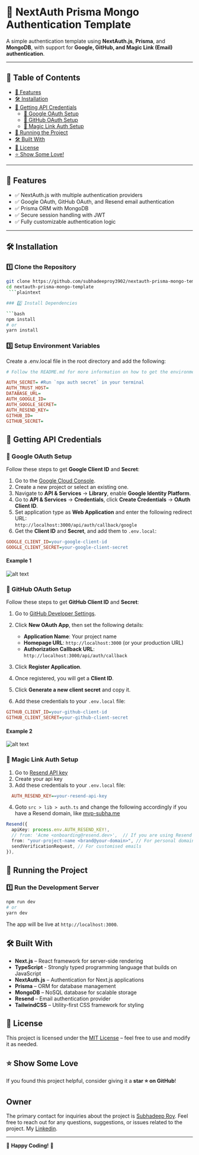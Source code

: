 # 🔐 NextAuth Prisma Mongo Authentication Template

A simple authentication template using **NextAuth.js**, **Prisma**, and **MongoDB**, with support for **Google, GitHub, and Magic Link (Email) authentication**.  

---

## 📖 Table of Contents

- [🚀 Features](#-features)
- [🛠️ Installation](#️-installation)
- [🔑 Getting API Credentials](#-getting-api-credentials)
  - [📌 Google OAuth Setup](#-google-oauth-setup)
  - [📌 GitHub OAuth Setup](#-github-oauth-setup)
  - [📌 Magic Link Auth Setup](#-magic-link-auth-setup)
- [🚀 Running the Project](#-running-the-project)
- [🛠️ Built With](#-built-with)
- [📜 License](#-license)
- [⭐ Show Some Love!](#-show-some-love)

---

## 🚀 Features

- ✅ NextAuth.js with multiple authentication providers  
- ✅ Google OAuth, GitHub OAuth, and Resend email authentication  
- ✅ Prisma ORM with MongoDB  
- ✅ Secure session handling with JWT  
- ✅ Fully customizable authentication logic  

---

## 🛠️ Installation

### 1️⃣ Clone the Repository  

```bash
git clone https://github.com/subhadeeproy3902/nextauth-prisma-mongo-template.git
cd nextauth-prisma-mongo-template
 ```plaintext

### 2️⃣ Install Dependencies

```bash
npm install
# or
yarn install
```

### 3️⃣ Setup Environment Variables

Create a .env.local file in the root directory and add the following:

```ini
# Follow the README.md for more information on how to get the environment credentials

AUTH_SECRET= #Run `npx auth secret` in your terminal
AUTH_TRUST_HOST=
DATABASE_URL=
AUTH_GOOGLE_ID=
AUTH_GOOGLE_SECRET=
AUTH_RESEND_KEY=
GITHUB_ID=
GITHUB_SECRET=
```

## 🔑 Getting API Credentials

### 📌 Google OAuth Setup

Follow these steps to get **Google Client ID** and **Secret**:  

1. Go to the [Google Cloud Console](https://console.cloud.google.com/).  
2. Create a new project or select an existing one.  
3. Navigate to **API & Services** → **Library**, enable **Google Identity Platform**.  
4. Go to **API & Services** → **Credentials**, click **Create Credentials** → **OAuth Client ID**.  
5. Set application type as **Web Application** and enter the following redirect URL:  
`http://localhost:3000/api/auth/callback/google`
6. Get the **Client ID** and **Secret**, and add them to `.env.local`:

```ini
GOOGLE_CLIENT_ID=your-google-client-id
GOOGLE_CLIENT_SECRET=your-google-client-secret
```

#### Example 1

![alt text](<google-cloud.png>)

### 📌 GitHub OAuth Setup

Follow these steps to get **GitHub Client ID** and **Secret**:  

1. Go to [GitHub Developer Settings](https://github.com/settings/developers).  
2. Click **New OAuth App**, then set the following details:  
   - **Application Name**: Your project name  
   - **Homepage URL**: `http://localhost:3000` (or your production URL)  
   - **Authorization Callback URL**:
   `http://localhost:3000/api/auth/callback`

3. Click **Register Application**.  
4. Once registered, you will get a **Client ID**.  
5. Click **Generate a new client secret** and copy it.  
6. Add these credentials to your `.env.local` file:  

```ini
GITHUB_CLIENT_ID=your-github-client-id
GITHUB_CLIENT_SECRET=your-github-client-secret
```

#### Example 2

![alt text](<github.png>)

### 📌 Magic Link Auth Setup

1. Go to [Resend API key](https://resend.com/api-keys)
2. Create your api key
3. Add these credentials to your `.env.local` file:  
  
```ini
  AUTH_RESEND_KEY==your-resend-api-key
```

4. Goto `src > lib > auth.ts` and change the following accordingly if you have a Resend domain, like [mvp-subha.me](mvp-subha.me)

```ts
Resend({
  apiKey: process.env.AUTH_RESEND_KEY!, 
  // from: 'Acme <onboarding@resend.dev>',  // If you are using Resend and do not have a domain
  from: "your-project-name <brand@your-domain>", // For personal domains
  sendVerificationRequest, // For customised emails
}),
```

## 🚀 Running the Project

### 1️⃣ Run the Development Server

```bash
npm run dev
# or
yarn dev
```

The app will be live at `http://localhost:3000`.

## 🛠️ Built With  

- **Next.js** – React framework for server-side rendering  
- **TypeScript** - Strongly typed programming language that builds on JavaScript
- **NextAuth.js** – Authentication for Next.js applications  
- **Prisma** – ORM for database management  
- **MongoDB** – NoSQL database for scalable storage  
- **Resend** – Email authentication provider  
- **TailwindCSS** – Utility-first CSS framework for styling  

## 📜 License

This project is licensed under the [MIT License](LICENSE) – feel free to use and modify it as needed.  

## ⭐ Show Some Love  

If you found this project helpful, consider giving it a **star ⭐ on GitHub**!  

## Owner

The primary contact for inquiries about the project is [Subhadeep Roy](git.new/Subha). Feel free to reach out for any questions, suggestions, or issues related to the project. My [Linkedin](https://www.linkedin.com/in/subhadeep3902/).

---

💙 **Happy Coding!** 🚀
